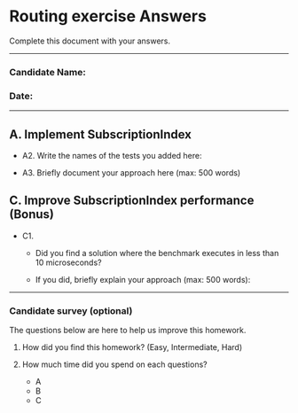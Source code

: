 # Routing exercise Answers



Complete this document with your answers.



----

### Candidate Name: 

### Date:

-----


## A. Implement SubscriptionIndex

- A2.  Write the names of the tests you added here:
 

- A3.  Briefly document your approach here (max: 500 words)
  


## C. Improve SubscriptionIndex performance (Bonus)

- C1. 
  - Did you find a solution where the benchmark executes in less than 10 microseconds?
    
  - If you did, briefly explain your approach (max: 500 words): 
    



------

### Candidate survey (optional)

The questions below are here to help us improve this homework.

1. How did you find this homework? (Easy, Intermediate, Hard)
   

2. How much time did you spend on each questions?
   - A
   - B
   - C

   
